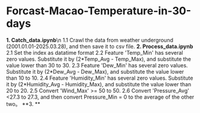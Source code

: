 # Forcast-Macao-Temperature-in-30-days
**1. Catch_data.ipynb**\n
   1.1 Crawl the data from weather underground (2001.01.01-2025.03.28), and then save it to csv file.
**2. Process_data.ipynb**
2.1 Set the index as datatime format
2.2 Feature 'Temp_Min' has several zero values. Substitute it by (2\*Temp_Avg - Temp_Max), and substitute the value lower than 30 to 30.
2.3 Feature 'Dew_Min' has several zero values. Substitute it by (2\*Dew_Avg - Dew_Max), and substitute the value lower than 10 to 10.
2.4 Feature 'Humidity_Min' has several zero values. Substitute it by (2\*Humidity_Avg - Humidity_Max), and substitute the value lower than 20 to 20.
2.5 Convert 'Wind_Max' >= 50 to 50.
2.6 Convert 'Pressure_Avg' <27.3 to 27.3, and then convert Pressure_Min = 0 to the average of the other two。
**3. **
